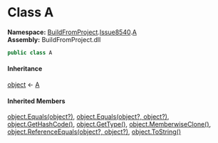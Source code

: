 ﻿# Class A

__Namespace:__ [BuildFromProject](BuildFromProject.md).[Issue8540](BuildFromProject.Issue8540.md).[A](BuildFromProject.Issue8540.A.md)  
__Assembly:__ BuildFromProject.dll

```csharp
public class A
```

#### Inheritance

[object](https://learn.microsoft.com/dotnet/api/system.object) ← 
[A](BuildFromProject.Issue8540.A.A.md)

#### Inherited Members

[object.Equals(object?)](https://learn.microsoft.com/dotnet/api/system.object.equals#system-object-equals(system-object)), 
[object.Equals(object?, object?)](https://learn.microsoft.com/dotnet/api/system.object.equals#system-object-equals(system-object-system-object)), 
[object.GetHashCode()](https://learn.microsoft.com/dotnet/api/system.object.gethashcode), 
[object.GetType()](https://learn.microsoft.com/dotnet/api/system.object.gettype), 
[object.MemberwiseClone()](https://learn.microsoft.com/dotnet/api/system.object.memberwiseclone), 
[object.ReferenceEquals(object?, object?)](https://learn.microsoft.com/dotnet/api/system.object.referenceequals), 
[object.ToString()](https://learn.microsoft.com/dotnet/api/system.object.tostring)

